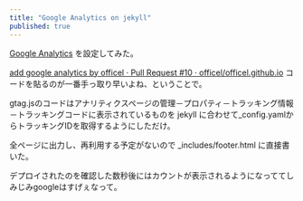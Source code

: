 ```yaml
---
title: "Google Analytics on jekyll"
published: true
---
```


[Google Analytics](https://analytics.google.com/) を設定してみた。

[add google analytics by officel · Pull Request #10 · officel/officel.github.io](https://github.com/officel/officel.github.io/pull/10/files)
コードを貼るのが一番手っ取り早いよね、ということで。

gtag.jsのコードはアナリティクスページの管理－プロパティ－トラッキング情報－トラッキングコードに表示されているものを
jekyll に合わせて_config.yamlからトラッキングIDを取得するようにしただけ。

全ページに出力し、再利用する予定がないので _includes/footer.html に直接書いた。

デプロイされたのを確認した数秒後にはカウントが表示されるようになっててしみじみgoogleはすげぇなって。
